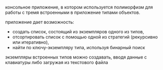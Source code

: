 консольное приложение, в котором используется полиморфизм для работы с тремя встроенными в приложение типами объектов.

приложение дает возможность:
- создать список, состоящий из экземпляров одного из типов,
- отсортировать список с помощью одной из стратегий (рекурсивно или итеративно),
- найти по ключу-экземпляру типа, используя бинарный поиск

экземпляры встроенных типов можно создавать, вводя данные с клавиатуры либо загружая из текстового файла
